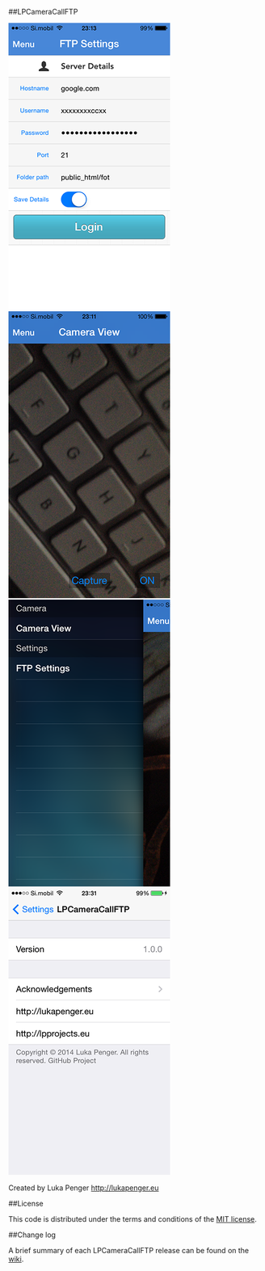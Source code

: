 ##LPCameraCallFTP

![ScreenShots](ScreenShots/img1.png)
![ScreenShots](ScreenShots/img2.png)
![ScreenShots](ScreenShots/img3.png)
![ScreenShots](ScreenShots/img4.png)

Created by Luka Penger
http://lukapenger.eu

##License

This code is distributed under the terms and conditions of the [MIT license](https://github.com/luka1995/LPCameraCallFTP/blob/master/LICENSE).

##Change log

A brief summary of each LPCameraCallFTP release can be found on the [wiki](https://github.com/luka1995/LPCameraCallFTP/wiki/Change-log).